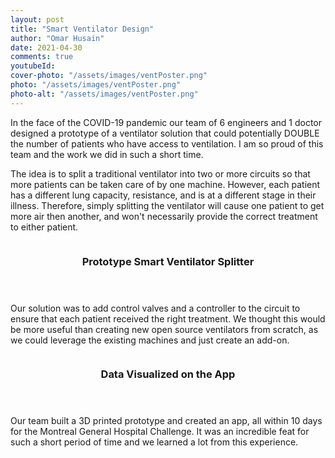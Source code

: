```yaml
---
layout: post
title: "Smart Ventilator Design"
author: "Omar Husain"
date: 2021-04-30
comments: true
youtubeId: 
cover-photo: "/assets/images/ventPoster.png"
photo: "/assets/images/ventPoster.png"
photo-alt: "/assets/images/ventPoster.png"
---
```


In the face of the COVID-19 pandemic our team of 6 engineers and 1 doctor designed a prototype of a  ventilator solution that could potentially DOUBLE the number of patients who have access to ventilation. I am so proud of this team and the work we did in such a short time.

The idea is to split a traditional ventilator into two or more circuits so that more patients can be taken care of by one machine. However, each patient has a different lung capacity, resistance, and is at a different stage in their illness. Therefore, simply splitting the ventilator will cause one patient to get more air then another, and won't necessarily provide the correct treatment to either patient.

<center>
<div class="4u 12u$(mobile)">
    <div class="item">
        <img class="image fit" src="{{ '/assets/images/ventModel.png' | relative_url }}" alt="" />
            <header>
            <h3>Prototype Smart Ventilator Splitter</h3>
            </header>
    </div>
</div>
</center>

Our solution was to add control valves and a controller to the circuit to ensure that each patient received the right treatment. We thought this would be more useful than creating new open source ventilators from scratch, as we could leverage the existing machines and just create an add-on.

<center>
<div class="4u 12u$(mobile)">
    <div class="item">
        <img class="image fit" src="{{ '/assets/images/ventUI.png' | relative_url }}" alt="" />
            <header>
            <h3>Data Visualized on the App</h3>
            </header>
    </div>
</div>
</center>

Our team built a 3D printed prototype and created an app, all within 10 days for the Montreal General Hospital Challenge. It was an incredible feat for such a short period of time and we learned a lot from this experience.
